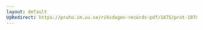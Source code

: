 ```yaml
---
layout: default
UpRedirect: https://pruto.im.uu.se/riksdagen-records-pdf/1875/prot-1875--fk--031/prot-1875--fk--031_022.pdf
---
```

